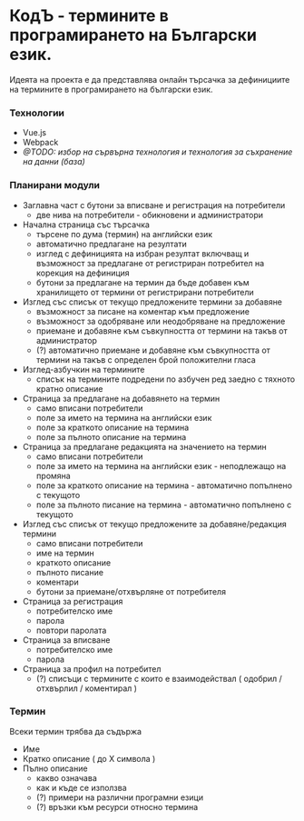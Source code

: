 # КодЪ - термините в програмирането на Български език.
Идеята на проекта е да представлява онлайн търсачка за дефинициите на термините в програмирането на български език.

### Технологии
- Vue.js
- Webpack
- _@TODO: избор на сървърна технология и технология за съхранение на данни (база)_

### Планирани модули
- Заглавна част с бутони за вписване и регистрация на потребители
    - две нива на потребители - обикновени и администратори
- Начална страница със търсачка
    - търсене по дума (термин) на английски език
    - автоматично предлагане на резултати
    - изглед с дефиницията на избран резултат включващ и възможност за предлагане от регистриран потребител на корекция на дефиниция
    - бутони за предлагане на термин да бъде добавен към хранилището от термини от регистрирани потребители
- Изглед със списък от текущо предложените термини за добавяне
    - възможност за писане на коментар към предложение
    - възможност за одобряване или неодобряване на предложение
    - приемане и  добавяне към съвкупността от термини на такъв от администратор
    - (?) автоматично приемане и добавяне към съвкупността от термини на такъв с определен брой положителни гласа
- Изглед-азбучкин на термините
    - списък на термините подредени по азбучен ред заедно с тяхното кратно описание 
- Страница за предлагане на добавянето на термин
    - само вписани потребители
    - поле за името на термина на английски език
    - поле за краткото описание на термина
    - поле за пълното описание на термина
- Страница за предлагане редакцията на значението на термин
    - само вписани потребители
    - поле за името на термина на английски език - неподлежащо на промяна
    - поле за краткото описание на термина - автоматично попълнено с текущото
    - поле за пълното писание на термина - автоматично попълнено с текущото
- Изглед със списък от текущо предложените за добавяне/редакция термини
    - само вписани потребители
    - име на термин
    - краткото описание
    - пълното писание
    - коментари
    - бутони за приемане/отхвърляне от потребителя
- Страница за регистрация
    - потребителско име
    - парола
    - повтори паролата
- Страница за вписване
    - потребителско име
    - парола
- Страница за профил на потребител
    - (?) списъци с термините с които е взаимодействал ( одобрил / отхвърлил / коментирал )
    
### Термин
Всеки термин трябва да съдържа
- Име
- Кратко описание ( до Х символа )
- Пълно описание
    - какво означава
    - как и къде се използва
    - (?) примери на различни програмни езици
    - (?) връзки към ресурси относно термина

          
   